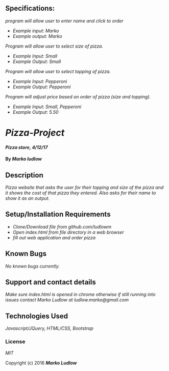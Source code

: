 ## Specifications:

_program will allow user to enter name and click to order_

* _Example input: Marko_
* _Example output: Marko_

_Program will allow user to select size of pizza._

* _Example Input: Small_
* _Example Output: Small_

_Program will allow user to select topping of pizza._

* _Example Input: Pepperoni_
* _Example Output: Pepperoni_

_Program will adjust price based on order of pizza (size and topping)._

* _Example Input: Small, Pepperoni_
* _Example Output: 5.50_

# _Pizza-Project_

#### _Pizza store, 4/12/17_

#### By _**Marko ludlow**_

## Description

_Pizza website that asks the user for their topping and size of the pizza and it shows the cost of that pizza they entered. Also asks for their name to show it as an output._

## Setup/Installation Requirements

* _Clone/Download file from github.com/ludlowm_
* _Open index.html from file directory in a web browser_
* _fill out web application and order pizza_

## Known Bugs

_No known bugs currently._

## Support and contact details

_Make sure index.html is opened in chrome otherwise if still running into issues contact Marko Ludlow at ludlow.marko@gmail.com_

## Technologies Used

_Javascript/JQuery, HTML/CSS, Bootstrap_

### License

*MIT*

Copyright (c) 2016 **_Marko Ludlow_**
